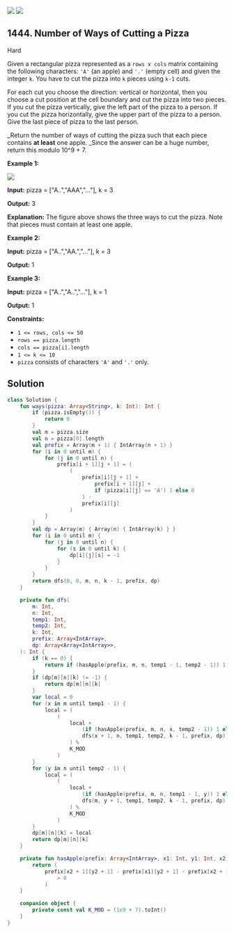 [![](https://img.shields.io/github/stars/javadev/LeetCode-in-Kotlin?label=Stars&style=flat-square)](https://github.com/javadev/LeetCode-in-Kotlin)
[![](https://img.shields.io/github/forks/javadev/LeetCode-in-Kotlin?label=Fork%20me%20on%20GitHub%20&style=flat-square)](https://github.com/javadev/LeetCode-in-Kotlin/fork)

## 1444\. Number of Ways of Cutting a Pizza

Hard

Given a rectangular pizza represented as a `rows x cols` matrix containing the following characters: `'A'` (an apple) and `'.'` (empty cell) and given the integer `k`. You have to cut the pizza into `k` pieces using `k-1` cuts.

For each cut you choose the direction: vertical or horizontal, then you choose a cut position at the cell boundary and cut the pizza into two pieces. If you cut the pizza vertically, give the left part of the pizza to a person. If you cut the pizza horizontally, give the upper part of the pizza to a person. Give the last piece of pizza to the last person.

_Return the number of ways of cutting the pizza such that each piece contains **at least** one apple. _Since the answer can be a huge number, return this modulo 10^9 + 7.

**Example 1:**

**![](https://assets.leetcode.com/uploads/2020/04/23/ways_to_cut_apple_1.png)**

**Input:** pizza = ["A..","AAA","..."], k = 3

**Output:** 3

**Explanation:** The figure above shows the three ways to cut the pizza. Note that pieces must contain at least one apple.

**Example 2:**

**Input:** pizza = ["A..","AA.","..."], k = 3

**Output:** 1

**Example 3:**

**Input:** pizza = ["A..","A..","..."], k = 1

**Output:** 1

**Constraints:**

*   `1 <= rows, cols <= 50`
*   `rows == pizza.length`
*   `cols == pizza[i].length`
*   `1 <= k <= 10`
*   `pizza` consists of characters `'A'` and `'.'` only.

## Solution

```kotlin
class Solution {
    fun ways(pizza: Array<String>, k: Int): Int {
        if (pizza.isEmpty()) {
            return 0
        }
        val m = pizza.size
        val n = pizza[0].length
        val prefix = Array(m + 1) { IntArray(n + 1) }
        for (i in 0 until m) {
            for (j in 0 until n) {
                prefix[i + 1][j + 1] = (
                    (
                        prefix[i][j + 1] +
                            prefix[i + 1][j] +
                            if (pizza[i][j] == 'A') 1 else 0
                        ) -
                        prefix[i][j]
                    )
            }
        }
        val dp = Array(m) { Array(n) { IntArray(k) } }
        for (i in 0 until m) {
            for (j in 0 until n) {
                for (s in 0 until k) {
                    dp[i][j][s] = -1
                }
            }
        }
        return dfs(0, 0, m, n, k - 1, prefix, dp)
    }

    private fun dfs(
        m: Int,
        n: Int,
        temp1: Int,
        temp2: Int,
        k: Int,
        prefix: Array<IntArray>,
        dp: Array<Array<IntArray>>,
    ): Int {
        if (k == 0) {
            return if (hasApple(prefix, m, n, temp1 - 1, temp2 - 1)) 1 else 0
        }
        if (dp[m][n][k] != -1) {
            return dp[m][n][k]
        }
        var local = 0
        for (x in m until temp1 - 1) {
            local = (
                (
                    local +
                        (if (hasApple(prefix, m, n, x, temp2 - 1)) 1 else 0) *
                        dfs(x + 1, n, temp1, temp2, k - 1, prefix, dp)
                    ) %
                    K_MOD
                )
        }
        for (y in n until temp2 - 1) {
            local = (
                (
                    local +
                        (if (hasApple(prefix, m, n, temp1 - 1, y)) 1 else 0) *
                        dfs(m, y + 1, temp1, temp2, k - 1, prefix, dp)
                    ) %
                    K_MOD
                )
        }
        dp[m][n][k] = local
        return dp[m][n][k]
    }

    private fun hasApple(prefix: Array<IntArray>, x1: Int, y1: Int, x2: Int, y2: Int): Boolean {
        return (
            prefix[x2 + 1][y2 + 1] - prefix[x1][y2 + 1] - prefix[x2 + 1][y1] + prefix[x1][y1]
                > 0
            )
    }

    companion object {
        private const val K_MOD = (1e9 + 7).toInt()
    }
}
```